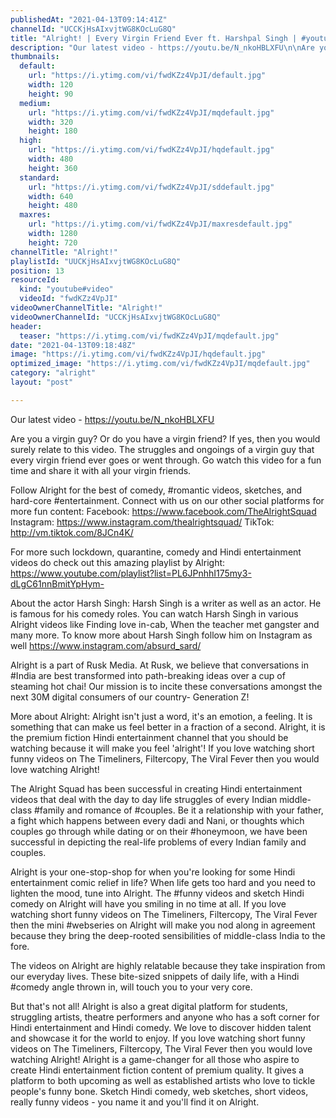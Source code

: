 ```yaml
---
publishedAt: "2021-04-13T09:14:41Z"
channelId: "UCCKjHsAIxvjtWG8KOcLuG8Q"
title: "Alright! | Every Virgin Friend Ever ft. Harshpal Singh | #youtubeshorts #shorts"
description: "Our latest video - https://youtu.be/N_nkoHBLXFU\n\nAre you a virgin guy? Or do you have a virgin friend? If yes, then you would surely relate to this video. The struggles and ongoings of a virgin guy that every virgin friend ever goes or went through. Go watch this video for a fun time and share it with all your virgin friends.\n\nFollow Alright for the best of comedy, #romantic videos, sketches, and hard-core #entertainment. Connect with us on our other social platforms for more fun content: \nFacebook: https://www.facebook.com/TheAlrightSquad \nInstagram: https://www.instagram.com/thealrightsquad/ \nTikTok: http://vm.tiktok.com/8JCn4K/\n\nFor more such lockdown, quarantine, comedy and Hindi entertainment videos do check out this amazing playlist by Alright: https://www.youtube.com/playlist?list=PL6JPnhhI175my3-dLgC61nnBmitYpHym-\n\nAbout the actor\nHarsh Singh: Harsh Singh is a writer as well as an actor. He is famous for his comedy roles. You can watch Harsh Singh in various Alright videos like Finding love in-cab, When the teacher met gangster and many more. To know more about Harsh Singh follow him on Instagram as well https://www.instagram.com/absurd_sard/\n\nAlright is a part of Rusk Media. At Rusk, we believe that conversations in #India are best transformed into path-breaking ideas over a cup of steaming hot chai! Our mission is to incite these conversations amongst the next 30M digital consumers of our country- Generation Z!\n\nMore about Alright: Alright isn't just a word, it's an emotion, a feeling. It is something that can make us feel better in a fraction of a second. Alright, it is the premium fiction Hindi entertainment channel that you should be watching because it will make you feel 'alright'! If you love watching short funny videos on The Timeliners, Filtercopy, The Viral Fever then you would love watching Alright!\n\nThe Alright Squad has been successful in creating Hindi entertainment videos that deal with the day to day life struggles of every Indian middle-class #family and romance of #couples. Be it a relationship with your father, a fight which happens between every dadi and Nani, or thoughts which couples go through while dating or on their #honeymoon, we have been successful in depicting the real-life problems of every Indian family and couples.\n\nAlright is your one-stop-shop for when you're looking for some Hindi entertainment comic relief in life? When life gets too hard and you need to lighten the mood, tune into Alright. The #funny videos and sketch Hindi comedy on Alright will have you smiling in no time at all. If you love watching short funny videos on The Timeliners, Filtercopy, The Viral Fever then the mini #webseries on Alright will make you nod along in agreement because they bring the deep-rooted sensibilities of middle-class India to the fore.\n\nThe videos on Alright are highly relatable because they take inspiration from our everyday lives. These bite-sized snippets of daily life, with a Hindi #comedy angle thrown in, will touch you to your very core.\n\nBut that's not all! Alright is also a great digital platform for students, struggling artists, theatre performers and anyone who has a soft corner for Hindi entertainment and Hindi comedy. We love to discover hidden talent and showcase it for the world to enjoy. If you love watching short funny videos on The Timeliners, Filtercopy, The Viral Fever then you would love watching Alright! Alright is a game-changer for all those who aspire to create Hindi entertainment fiction content of premium quality. It gives a platform to both upcoming as well as established artists who love to tickle people's funny bone. Sketch Hindi comedy, web sketches, short videos, really funny videos - you name it and you'll find it on Alright."
thumbnails:
  default:
    url: "https://i.ytimg.com/vi/fwdKZz4VpJI/default.jpg"
    width: 120
    height: 90
  medium:
    url: "https://i.ytimg.com/vi/fwdKZz4VpJI/mqdefault.jpg"
    width: 320
    height: 180
  high:
    url: "https://i.ytimg.com/vi/fwdKZz4VpJI/hqdefault.jpg"
    width: 480
    height: 360
  standard:
    url: "https://i.ytimg.com/vi/fwdKZz4VpJI/sddefault.jpg"
    width: 640
    height: 480
  maxres:
    url: "https://i.ytimg.com/vi/fwdKZz4VpJI/maxresdefault.jpg"
    width: 1280
    height: 720
channelTitle: "Alright!"
playlistId: "UUCKjHsAIxvjtWG8KOcLuG8Q"
position: 13
resourceId:
  kind: "youtube#video"
  videoId: "fwdKZz4VpJI"
videoOwnerChannelTitle: "Alright!"
videoOwnerChannelId: "UCCKjHsAIxvjtWG8KOcLuG8Q"
header:
  teaser: "https://i.ytimg.com/vi/fwdKZz4VpJI/mqdefault.jpg"
date: "2021-04-13T09:18:48Z"
image: "https://i.ytimg.com/vi/fwdKZz4VpJI/hqdefault.jpg"
optimized_image: "https://i.ytimg.com/vi/fwdKZz4VpJI/mqdefault.jpg"
category: "alright"
layout: "post"

---
```

Our latest video - https://youtu.be/N_nkoHBLXFU

Are you a virgin guy? Or do you have a virgin friend? If yes, then you would surely relate to this video. The struggles and ongoings of a virgin guy that every virgin friend ever goes or went through. Go watch this video for a fun time and share it with all your virgin friends.

Follow Alright for the best of comedy, #romantic videos, sketches, and hard-core #entertainment. Connect with us on our other social platforms for more fun content: 
Facebook: https://www.facebook.com/TheAlrightSquad 
Instagram: https://www.instagram.com/thealrightsquad/ 
TikTok: http://vm.tiktok.com/8JCn4K/

For more such lockdown, quarantine, comedy and Hindi entertainment videos do check out this amazing playlist by Alright: https://www.youtube.com/playlist?list=PL6JPnhhI175my3-dLgC61nnBmitYpHym-

About the actor
Harsh Singh: Harsh Singh is a writer as well as an actor. He is famous for his comedy roles. You can watch Harsh Singh in various Alright videos like Finding love in-cab, When the teacher met gangster and many more. To know more about Harsh Singh follow him on Instagram as well https://www.instagram.com/absurd_sard/

Alright is a part of Rusk Media. At Rusk, we believe that conversations in #India are best transformed into path-breaking ideas over a cup of steaming hot chai! Our mission is to incite these conversations amongst the next 30M digital consumers of our country- Generation Z!

More about Alright: Alright isn't just a word, it's an emotion, a feeling. It is something that can make us feel better in a fraction of a second. Alright, it is the premium fiction Hindi entertainment channel that you should be watching because it will make you feel 'alright'! If you love watching short funny videos on The Timeliners, Filtercopy, The Viral Fever then you would love watching Alright!

The Alright Squad has been successful in creating Hindi entertainment videos that deal with the day to day life struggles of every Indian middle-class #family and romance of #couples. Be it a relationship with your father, a fight which happens between every dadi and Nani, or thoughts which couples go through while dating or on their #honeymoon, we have been successful in depicting the real-life problems of every Indian family and couples.

Alright is your one-stop-shop for when you're looking for some Hindi entertainment comic relief in life? When life gets too hard and you need to lighten the mood, tune into Alright. The #funny videos and sketch Hindi comedy on Alright will have you smiling in no time at all. If you love watching short funny videos on The Timeliners, Filtercopy, The Viral Fever then the mini #webseries on Alright will make you nod along in agreement because they bring the deep-rooted sensibilities of middle-class India to the fore.

The videos on Alright are highly relatable because they take inspiration from our everyday lives. These bite-sized snippets of daily life, with a Hindi #comedy angle thrown in, will touch you to your very core.

But that's not all! Alright is also a great digital platform for students, struggling artists, theatre performers and anyone who has a soft corner for Hindi entertainment and Hindi comedy. We love to discover hidden talent and showcase it for the world to enjoy. If you love watching short funny videos on The Timeliners, Filtercopy, The Viral Fever then you would love watching Alright! Alright is a game-changer for all those who aspire to create Hindi entertainment fiction content of premium quality. It gives a platform to both upcoming as well as established artists who love to tickle people's funny bone. Sketch Hindi comedy, web sketches, short videos, really funny videos - you name it and you'll find it on Alright.